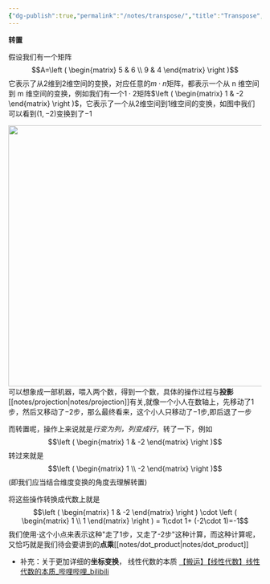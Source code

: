 ```yaml
---
{"dg-publish":true,"permalink":"/notes/transpose/","title":"Transpose","noteIcon":"","created":"","updated":""}
---
```



**转置**

假设我们有一个矩阵
$$A=\left ( \begin{matrix} 5 & 6 \\ 9 & 4 \end{matrix} \right )$$
它表示了从$2$维到$2$维空间的变换，对应任意的$m \cdot n$矩阵，都表示一个从 n 维空间到 m 维空间的变换，例如我们有一个$1 \cdot 2$矩阵$\left ( \begin{matrix} 1 & -2 \end{matrix} \right )$，它表示了一个从2维空间到1维空间的变换，如图中我们可以看到$(1,-2)$变换到了$-1$<div align=center><img src="https://cdn.jsdelivr.net/gh/aaronmack/image-hosting@master/mathematics/2维到1维的变换.3zimar96skc0.webp" width="520"></div>可以想象成一部机器，喂入两个数，得到一个数，具体的操作过程与**投影**[[notes/projection\|notes/projection]]有关,就像一个小人在数轴上，先移动了$1$步，然后又移动了$-2$步，那么最终看来，这个小人只移动了$-1$步,即后退了一步

而转置呢，操作上来说就是*行变为列，列变成行*，转了一下，例如
$$\left ( \begin{matrix} 1 & -2 \end{matrix} \right )$$
转过来就是
$$\left ( \begin{matrix} 1 \\ -2 \end{matrix} \right )$$ 
(即我们应当结合维度变换的角度去理解转置)

将这些操作转换成代数上就是
$$\left ( \begin{matrix} 1 & -2 \end{matrix} \right ) \cdot \left ( \begin{matrix} 1 \\ 1 \end{matrix} \right ) = 1\cdot 1+ (-2\cdot 1)=-1$$
我们使用$\cdot$这个小点来表示这种"走了1步，又走了-2步"这种计算，而这种计算呢，又恰巧就是我们待会要讲到的**点乘**[[notes/dot_product\|notes/dot_product]]

* 补充：关于更加详细的**坐标变换**， 线性代数的本质 [【搬运】【线性代数】线性代数的本质\_哔哩哔哩\_bilibili](https://www.bilibili.com/video/BV18J411T7vS)
